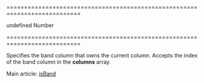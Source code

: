 ===========================================================================
<!--default-->undefined<!--/default-->
<!--type-->Number<!--/type-->
===========================================================================

<!--shortDescription-->
Specifies the band column that owns the current column. Accepts the index of the band column in the **columns** array.
<!--/shortDescription-->

<!--fullDescription-->
Main article: [isBand]({basewidgetpath}/Configuration/columns/#isBand)
<!--/fullDescription-->